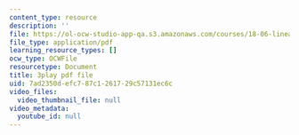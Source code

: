 ```yaml
---
content_type: resource
description: ''
file: https://ol-ocw-studio-app-qa.s3.amazonaws.com/courses/18-06-linear-algebra-spring-2010/7ad2350defc787c1261729c57131ec6c_Ts3o2I8_Mxc.pdf
file_type: application/pdf
learning_resource_types: []
ocw_type: OCWFile
resourcetype: Document
title: 3play pdf file
uid: 7ad2350d-efc7-87c1-2617-29c57131ec6c
video_files:
  video_thumbnail_file: null
video_metadata:
  youtube_id: null
---
```

